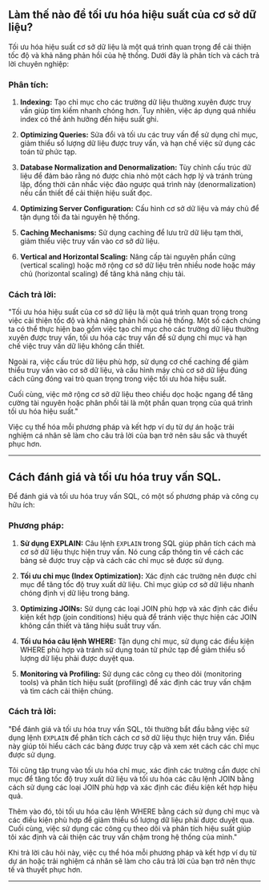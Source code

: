 ## Làm thế nào để tối ưu hóa hiệu suất của cơ sở dữ liệu?

Tối ưu hóa hiệu suất cơ sở dữ liệu là một quá trình quan trọng để cải thiện tốc độ và khả năng phản hồi của hệ thống. Dưới đây là phân tích và cách trả lời chuyên nghiệp:

### Phân tích:

1. **Indexing:** Tạo chỉ mục cho các trường dữ liệu thường xuyên được truy vấn giúp tìm kiếm nhanh chóng hơn. Tuy nhiên, việc áp dụng quá nhiều index có thể ảnh hưởng đến hiệu suất ghi.

2. **Optimizing Queries:** Sửa đổi và tối ưu các truy vấn để sử dụng chỉ mục, giảm thiểu số lượng dữ liệu được truy vấn, và hạn chế việc sử dụng các toán tử phức tạp.

3. **Database Normalization and Denormalization:** Tùy chỉnh cấu trúc dữ liệu để đảm bảo rằng nó được chia nhỏ một cách hợp lý và tránh trùng lặp, đồng thời cân nhắc việc đảo ngược quá trình này (denormalization) nếu cần thiết để cải thiện hiệu suất đọc.

4. **Optimizing Server Configuration:** Cấu hình cơ sở dữ liệu và máy chủ để tận dụng tối đa tài nguyên hệ thống.

5. **Caching Mechanisms:** Sử dụng caching để lưu trữ dữ liệu tạm thời, giảm thiểu việc truy vấn vào cơ sở dữ liệu.

6. **Vertical and Horizontal Scaling:** Nâng cấp tài nguyên phần cứng (vertical scaling) hoặc mở rộng cơ sở dữ liệu trên nhiều node hoặc máy chủ (horizontal scaling) để tăng khả năng chịu tải.

### Cách trả lời:

"Tối ưu hóa hiệu suất của cơ sở dữ liệu là một quá trình quan trọng trong việc cải thiện tốc độ và khả năng phản hồi của hệ thống. Một số cách chúng ta có thể thực hiện bao gồm việc tạo chỉ mục cho các trường dữ liệu thường xuyên được truy vấn, tối ưu hóa các truy vấn để sử dụng chỉ mục và hạn chế việc truy vấn dữ liệu không cần thiết.

Ngoài ra, việc cấu trúc dữ liệu phù hợp, sử dụng cơ chế caching để giảm thiểu truy vấn vào cơ sở dữ liệu, và cấu hình máy chủ cơ sở dữ liệu đúng cách cũng đóng vai trò quan trọng trong việc tối ưu hóa hiệu suất.

Cuối cùng, việc mở rộng cơ sở dữ liệu theo chiều dọc hoặc ngang để tăng cường tài nguyên hoặc phân phối tải là một phần quan trọng của quá trình tối ưu hóa hiệu suất."

Việc cụ thể hóa mỗi phương pháp và kết hợp ví dụ từ dự án hoặc trải nghiệm cá nhân sẽ làm cho câu trả lời của bạn trở nên sâu sắc và thuyết phục hơn.

---

## Cách đánh giá và tối ưu hóa truy vấn SQL.

Để đánh giá và tối ưu hóa truy vấn SQL, có một số phương pháp và công cụ hữu ích:

### Phương pháp:

1. **Sử dụng EXPLAIN:** Câu lệnh `EXPLAIN` trong SQL giúp phân tích cách mà cơ sở dữ liệu thực hiện truy vấn. Nó cung cấp thông tin về cách các bảng sẽ được truy cập và cách các chỉ mục sẽ được sử dụng.

2. **Tối ưu chỉ mục (Index Optimization):** Xác định các trường nên được chỉ mục để tăng tốc độ truy xuất dữ liệu. Chỉ mục giúp cơ sở dữ liệu nhanh chóng định vị dữ liệu trong bảng.

3. **Optimizing JOINs:** Sử dụng các loại JOIN phù hợp và xác định các điều kiện kết hợp (join conditions) hiệu quả để tránh việc thực hiện các JOIN không cần thiết và tăng hiệu suất truy vấn.

4. **Tối ưu hóa câu lệnh WHERE:** Tận dụng chỉ mục, sử dụng các điều kiện WHERE phù hợp và tránh sử dụng toán tử phức tạp để giảm thiểu số lượng dữ liệu phải được duyệt qua.

5. **Monitoring và Profiling:** Sử dụng các công cụ theo dõi (monitoring tools) và phân tích hiệu suất (profiling) để xác định các truy vấn chậm và tìm cách cải thiện chúng.

### Cách trả lời:

"Để đánh giá và tối ưu hóa truy vấn SQL, tôi thường bắt đầu bằng việc sử dụng lệnh `EXPLAIN` để phân tích cách cơ sở dữ liệu thực hiện truy vấn. Điều này giúp tôi hiểu cách các bảng được truy cập và xem xét cách các chỉ mục được sử dụng.

Tôi cũng tập trung vào tối ưu hóa chỉ mục, xác định các trường cần được chỉ mục để tăng tốc độ truy xuất dữ liệu và tối ưu hóa các câu lệnh JOIN bằng cách sử dụng các loại JOIN phù hợp và xác định các điều kiện kết hợp hiệu quả.

Thêm vào đó, tôi tối ưu hóa câu lệnh WHERE bằng cách sử dụng chỉ mục và các điều kiện phù hợp để giảm thiểu số lượng dữ liệu phải được duyệt qua. Cuối cùng, việc sử dụng các công cụ theo dõi và phân tích hiệu suất giúp tôi xác định và cải thiện các truy vấn chậm trong hệ thống của mình."

Khi trả lời câu hỏi này, việc cụ thể hóa mỗi phương pháp và kết hợp ví dụ từ dự án hoặc trải nghiệm cá nhân sẽ làm cho câu trả lời của bạn trở nên thực tế và thuyết phục hơn.

---
